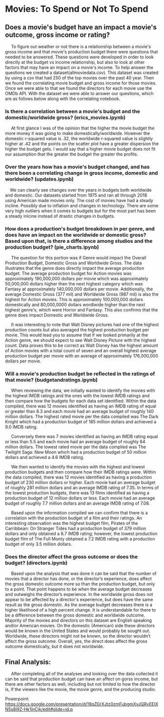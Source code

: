 # **Movies: To Spend or Not To Spend**

## **Does a movie's budget have an impact a movie's outcome, gross income or rating?**

&nbsp;&nbsp;&nbsp;&nbsp; To figure out weather or not there is a relationship between a movie's gross income and that movie's production budget there were questions that needed to be answered. These questions were developed in order to look directly at the budget vs income relationship, but also to look at other factors that may have an impact on a movie's income. To help answer the questions we created a dataset(allmoviedata.csv). This dataset was created by using a csv that had 250 of the top movies over the past 40 year. Then we found the correlating movie budget and gross income for those movies. Once we were able to that we found the directors for each movie use the OMDb API.  With the dataset we were able to answer our questions, which are as follows below along with the correlating notebook.


### **Is there a correlation between a movie's budget and the domestic/worldwide gross? (erics_movies.ipynb)**
&nbsp;&nbsp;&nbsp;&nbsp; At first glance I was of the opinion that the higher the movie budget the more money it was going to make domestically/worldwide. However the domestic r-squared value is .32, the worldwide r-squared value is slightly higher at .42 and the points on the scatter plot have a greater dispersion the higher the budget gets. I would say that a higher movie budget does not fit our assumption that the greater the budget the greater the profits.

### **Over the years how has a movie's budget changed, and has there been a correlating change in gross income, domestic and worldwide? (updates.ipynb)**
&nbsp;&nbsp;&nbsp;&nbsp;We can clearly see changes over the years in budgets both worldwide and domestic. Our datasets started from 1975 and ran all through 2018 using American made movies only. The cost of movies have had a steady incline. Possibly due to inflation and changes in technology. There are some very high outliers when it comes to budgets but for the most part has been a steady inlcine instead of drastic changes in budgets.

### **How does a production's budget breakdown in per genre, and does have an impact on the worldwide or domestic gross? Based upon that, is there a difference among studios and the production budget? (pie_charts.ipynb)**
&nbsp;&nbsp;&nbsp;&nbsp; The question for this portion was if Genre would impact the Overall Production Budget, Domestic Gross and Worldwide Gross. The data illustrates that the genre does directly impact the average production budget. The average production budget for Action movies was approximately 190,000,000 dollars per movie which was approximately 50,000,000 dollars higher then the next highest category which was Fantasy at approximately 140,000,000 dollars per movie. Additionally, the average Domestic Gross (377 mil) and Worldwide Gross (987 mil) is also the highest for Action movies. This is approximately 100,000,000 dollars domestically and 80,000,0000 dollars wordlwide higher than the next highest genre's, which were Horror and Fantasy. This also confirms that the genre does impact Domestic and Worldwide Gross.

&nbsp;&nbsp;&nbsp;&nbsp; It was interesting to note that Walt Disney pictures had one of the highest production counts but also averaged the highest production budget per movie. This would lead you to assume that if we looked primarily at the Action genre, we should expect to see Walt Disney Picture with the highest count. Data proves this to be correct as Walt Disney has the highest amount of Action movies with a total count of seven and an overall highest average production budget per movie with an average of approximately 176,000,000 dollars per movie.

### **Will a movie's production budget be reflected in the ratings of that movie? (budgetandratings.ipynb)** 
&nbsp;&nbsp;&nbsp;&nbsp; When reviewing the data, we initially wanted to identify the movies with the highest IMDB ratings and the ones with the lowest IMDB ratings and then compare how the budgets for each data set identified. Within the data compiled, there was 12 movies identified as having an IMDB rating of equal or greater than 8.3 and each movie had an average budget of roughly 140 million dollars. The highest rated movie per the data compiled was The Dark Knight which had a production budget of 185 million dollars and achieved a 9.0 IMDB rating.

&nbsp;&nbsp;&nbsp;&nbsp; Conversely there was 7 movies identified as having an IMDB rating equal or less than 5.5 and each movie had an average budget of roughly 84 million dollars. The lowest rated movie per the data complied was The Twilight Saga: New Moon which had a production budget of 50 million dollars and achieved a 4.6 IMDB rating.

&nbsp;&nbsp;&nbsp;&nbsp; We then wanted to identify the movies with the highest and lowest production budgets and then compare how their IMDB ratings were. Within the data compiled, there was 12 movies identified as having a production budget of 230 million dollars or higher. Each movie had an average budget of roughly 281 million dollars and an average IMDB rating of 7.35. In terms of the lowest production budgets, there was 13 films identified as having a production budget of 12 million dollars or less. Each movie had an average budget of roughly 7.7 million dollars and an average IMDB rating of 7.08.

&nbsp;&nbsp;&nbsp;&nbsp; Based upon the information compiled we can confirm that there is a correlation with the production budget of a film and their ratings. An interesting observation was the highest budget film, Pirates of the Carribbean: On Stranger Tides had a production budget of 379 million dollars and only obtained a 6.7 IMDB rating; however, the lowest production budget film of The Full Monty obtained a 7.2 IMDB rating with a production budget of only 3.5 million dollars.

### **Does the director affect the gross outcome or does the budget? (directors.ipynb)**
&nbsp;&nbsp;&nbsp;&nbsp; Based upon the analysis that was done it can be said that the number of movies that a director has done, or the director’s experience, does affect the gross domestic outcome more so than the production budget, but only to a point. That point happens to be when the average budget decreases and outweighs the director’s experience. In the worldwide gross does not appear to be affected by a director's experience, but does have the same result as the gross domestic. As the average budget decreases there is a higher likelihood of a high percent change. It is understandable for there to be a difference between the gross domestic and worldwide outcome. Majority of the movies and directors on this dataset are English speaking and/or American movies. On the domestic (American) side these directors would be known in the United States and would probably be sought out. Worldwide, these directors might not be known, so the director wouldn’t affect the gross outcome. Overall, yes, the direct does affect the gross outcome domestically, but it does not worldwide.

## **Final Analysis:**
&nbsp;&nbsp;&nbsp;&nbsp; After completing all of the analyses and looking over the data collected it can be said that production budget can have an affect on gorss income, but there are other factors as well, including but not limited to how the director is, if the viewers like the movie, the movie genre, and the producing studio.

Powerpoint: https://docs.google.com/presentation/d/19qZGrXJtz0zmFubgmXvJQRvEElXN5s8l9Z-Hk1jnCjk/edit#slide=id.p
